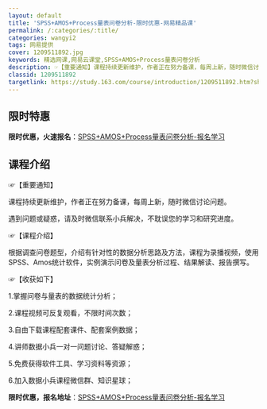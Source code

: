 ```yaml
---
layout: default
title: 'SPSS+AMOS+Process量表问卷分析-限时优惠-网易精品课'
permalink: /:categories/:title/
categories: wangyi2
tags: 网易提供
cover: 1209511892.jpg
keywords: 精选网课,网易云课堂,SPSS+AMOS+Process量表问卷分析
description: ☞【重要通知】课程持续更新维护，作者正在努力备课，每周上新，随时微信讨论问题。遇到问题或疑惑，请及时微信联系小兵解决，不
classid: 1209511892
targetlink: https://study.163.com/course/introduction/1209511892.htm?share=1&shareId=1025206652&utm_campaign=share&utm_medium=iphoneShare&utm_source=&utm_u=1025206652
---
```


## 限时特惠

**限时优惠，火速报名**：[SPSS+AMOS+Process量表问卷分析-报名学习](https://study.163.com/course/introduction/1209511892.htm?share=1&shareId=1025206652&utm_campaign=share&utm_medium=iphoneShare&utm_source=&utm_u=1025206652)

## 课程介绍

☞【重要通知】



课程持续更新维护，作者正在努力备课，每周上新，随时微信讨论问题。



遇到问题或疑惑，请及时微信联系小兵解决，不耽误您的学习和研究进度。



☞【课程介绍】



根据调查问卷题型，介绍有针对性的数据分析思路及方法，课程为录播视频，使用SPSS、Amos统计软件，实例演示问卷及量表分析过程、结果解读、报告撰写。



☞【收获如下】



1.掌握问卷与量表的数据统计分析；

2.课程视频可反复观看，不限时间次数；

3.自由下载课程配套课件、配套案例数据；

4.讲师数据小兵一对一问题讨论、答疑解惑；

5.免费获得软件工具、学习资料等资源；

6.加入数据小兵课程微信群、知识星球；

**限时优惠，报名地址**：[SPSS+AMOS+Process量表问卷分析-报名学习](https://study.163.com/course/introduction/1209511892.htm?share=1&shareId=1025206652&utm_campaign=share&utm_medium=iphoneShare&utm_source=&utm_u=1025206652)

